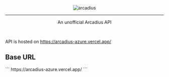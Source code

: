 <div align="center">
  <img src="https://media.discordapp.net/attachments/1034547508665389058/1079063388048588820/800.png" alt="arcadius"></a> 
<hr>
<p>An unofficial Arcadius API</p>
</div>
<br>

API is hosted on https://arcadius-azure.vercel.app/

<h2>Base URL</h2>
```
https://arcadius-azure.vercel.app/
```